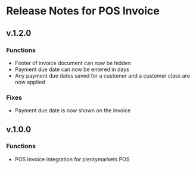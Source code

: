 # Release Notes for POS Invoice

## v.1.2.0

### Functions

- Footer of invoice document can now be hidden
- Payment due date can now be entered in days
- Any payment due dates saved for a customer and a customer class are now applied

### Fixes

- Payment due date is now shown on the invoice

## v.1.0.0

### Functions

- POS Invoice integration for plentymarkets POS
